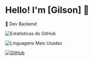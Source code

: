 # Hello! I'm [Gilson] 👋
🚀 Dev Backend

![Estatísticas do GitHub](https://github-readme-stats.vercel.app/api?username=gilsongnr&show_icons=true&theme=dark)

![Linguagens Mais Usadas](https://github-readme-stats.vercel.app/api/top-langs/?username=gilsongnr&layout=compact&theme=dark)

[![GitHub](https://img.shields.io/github/followers/gilsongnr?label=Seguidores&style=social)](https://github.com/gilsongnr)
